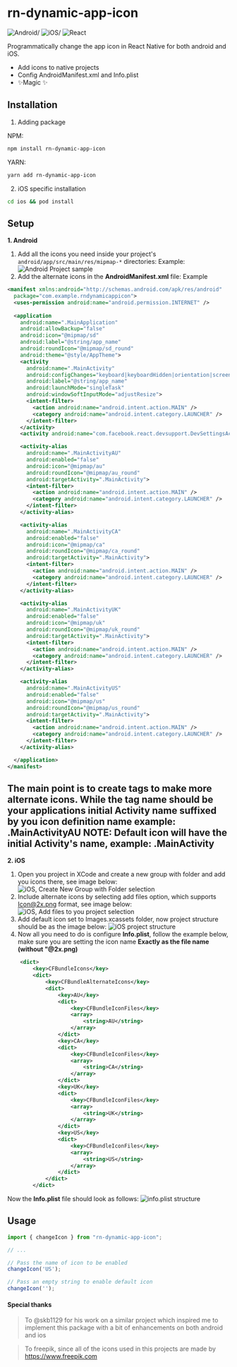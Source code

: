 # rn-dynamic-app-icon

![Android/](https://cdn-icons-png.flaticon.com/32/226/226770.png) ![iOS/](https://cdn-icons-png.flaticon.com/32/731/731985.png) ![React](https://cdn-icons-png.flaticon.com/32/1126/1126012.png)


Programmatically change the app icon in React Native for both android and iOS.

- Add icons to native projects
- Config AndroidManifest.xml and Info.plist
- ✨Magic ✨

## Installation
1. Adding package

NPM:
```sh
npm install rn-dynamic-app-icon
```
YARN:
```sh
yarn add rn-dynamic-app-icon
```
2. iOS specific installation
```sh
cd ios && pod install
```

## Setup
**1. Android**
1. Add all the icons you need inside your project's `android/app/src/main/res/mipmap-*` directories:
Example: 
![Android Project sample](images/Android_Project.png)
2. Add the alternate icons in the **AndroidManifest.xml** file:
Example
```xml
<manifest xmlns:android="http://schemas.android.com/apk/res/android"
  package="com.example.rndynamicappicon">
  <uses-permission android:name="android.permission.INTERNET" />
  
  <application
    android:name=".MainApplication"
    android:allowBackup="false"
    android:icon="@mipmap/sd"
    android:label="@string/app_name"
    android:roundIcon="@mipmap/sd_round"
    android:theme="@style/AppTheme">
    <activity
      android:name=".MainActivity"
      android:configChanges="keyboard|keyboardHidden|orientation|screenSize|uiMode"
      android:label="@string/app_name"
      android:launchMode="singleTask"
      android:windowSoftInputMode="adjustResize">
      <intent-filter>
        <action android:name="android.intent.action.MAIN" />
        <category android:name="android.intent.category.LAUNCHER" />
      </intent-filter>
    </activity>
    <activity android:name="com.facebook.react.devsupport.DevSettingsActivity" />

    <activity-alias
      android:name=".MainActivityAU"
      android:enabled="false"
      android:icon="@mipmap/au"
      android:roundIcon="@mipmap/au_round"
      android:targetActivity=".MainActivity">
      <intent-filter>
        <action android:name="android.intent.action.MAIN" />
        <category android:name="android.intent.category.LAUNCHER" />
      </intent-filter>
    </activity-alias>

    <activity-alias
      android:name=".MainActivityCA"
      android:enabled="false"
      android:icon="@mipmap/ca"
      android:roundIcon="@mipmap/ca_round"
      android:targetActivity=".MainActivity">
      <intent-filter>
        <action android:name="android.intent.action.MAIN" />
        <category android:name="android.intent.category.LAUNCHER" />
      </intent-filter>
    </activity-alias>

    <activity-alias
      android:name=".MainActivityUK"
      android:enabled="false"
      android:icon="@mipmap/uk"
      android:roundIcon="@mipmap/uk_round"
      android:targetActivity=".MainActivity">
      <intent-filter>
        <action android:name="android.intent.action.MAIN" />
        <category android:name="android.intent.category.LAUNCHER" />
      </intent-filter>
    </activity-alias>

    <activity-alias
      android:name=".MainActivityUS"
      android:enabled="false"
      android:icon="@mipmap/us"
      android:roundIcon="@mipmap/us_round"
      android:targetActivity=".MainActivity">
      <intent-filter>
        <action android:name="android.intent.action.MAIN" />
        <category android:name="android.intent.category.LAUNCHER" />
      </intent-filter>
    </activity-alias>

  </application>
</manifest>
```
The main point is to create <activity-alias> tags to make more alternate icons. While the tag name should be your applications initial Activity name suffixed by you icon definition name example: .MainActivityAU
**NOTE: Default icon will have the initial Activity's name, example: .MainActivity**
---
**2. iOS**
1. Open you project in XCode and create a new group with folder and add you icons there, see image below:
![iOS, Create New Group with Folder selection](images/Create_New_Group_with_Folder.png)
2. Include alternate icons by selecting add files option, which supports Icon@2x.png format, see image below:
![iOS, Add files to you project selection](images/Add_files_to_you_project.png)
3. Add default icon set to Images.xcassets folder, now project structure should be as the image below:
![iOS project structure](images/ios_project_structure.png)
4. Now all you need to do is configure **Info.plist**, follow the example below, make sure you are setting the icon name **Exactly as the file name (without "@2x.png)**
```xml
	<dict>
		<key>CFBundleIcons</key>
		<dict>
			<key>CFBundleAlternateIcons</key>
			<dict>
				<key>AU</key>
				<dict>
					<key>CFBundleIconFiles</key>
					<array>
						<string>AU</string>
					</array>
				</dict>
				<key>CA</key>
				<dict>
					<key>CFBundleIconFiles</key>
					<array>
						<string>CA</string>
					</array>
				</dict>
				<key>UK</key>
				<dict>
					<key>CFBundleIconFiles</key>
					<array>
						<string>UK</string>
					</array>
				</dict>
				<key>US</key>
				<dict>
					<key>CFBundleIconFiles</key>
					<array>
						<string>US</string>
					</array>
				</dict>
			</dict>
		</dict>
```
Now the **Info.plist** file should look as follows:
![info.plist structure](images/info_plist_structure.png)

## Usage
```js
import { changeIcon } from "rn-dynamic-app-icon";

// ...

// Pass the name of icon to be enabled
changeIcon('US');

// Pass an empty string to enable default icon
changeIcon('');
```


#### Special thanks
> To @skb1129 for his work on a similar project which inspired me to implement this package with a bit of enhancements on both android and ios

> To freepik, since all of the icons used in this projects are made by https://www.freepik.com
